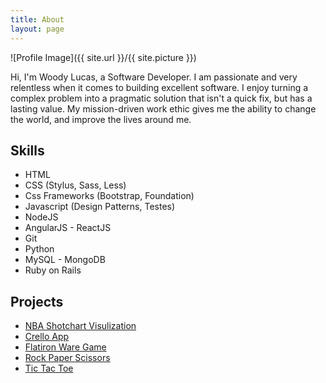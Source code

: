 ```yaml
---
title: About
layout: page
---
```

![Profile Image]({{ site.url }}/{{ site.picture }})

<p>Hi, I'm Woody Lucas, a Software Developer. I am passionate and very relentless when it comes to building excellent software. I enjoy turning a complex problem into a pragmatic solution that isn't a quick fix, but has a lasting value. My mission-driven work ethic gives me the ability to change the world, and improve the lives around me.</p>

<h2>Skills</h2>

<ul class="skill-list">
	<li>HTML</li>
	<li>CSS (Stylus, Sass, Less)</li>
	<li>Css Frameworks (Bootstrap, Foundation)</li>
	<li>Javascript (Design Patterns, Testes)</li>
	<li>NodeJS</li>
	<li>AngularJS - ReactJS</li>
	<li>Git</li>
	<li>Python</li>
	<li>MySQL - MongoDB</li>
	<li>Ruby on Rails</li>
</ul>

<h2>Projects</h2>

<ul>
	<li><a href="https://github.com/woodylucas/shotchart-visulization">NBA Shotchart Visulization</a></li>
	<li><a href="https://task-crello.herokuapp.com/">Crello App</a></li>
	<li><a href="https://flatiron-ware-game.herokuapp.com/">Flatiron Ware Game</a></li>
	<li><a href="http://woodylucas.github.io/Rock-Paper-Scissors/">Rock Paper Scissors</a></li>
	<li><a href="http://woodylucas.github.io/tictactoe/">Tic Tac Toe</a></li>
</ul>
